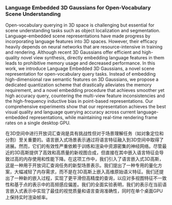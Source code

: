 ### Language Embedded 3D Gaussians for Open-Vocabulary Scene Understanding

Open-vocabulary querying in 3D space is challenging but essential for scene understanding tasks such as object localization and segmentation. Language-embedded scene representations have made progress by incorporating language features into 3D spaces. However, their efficacy heavily depends on neural networks that are resource-intensive in training and rendering. Although recent 3D Gaussians offer efficient and high-quality novel view synthesis, directly embedding language features in them leads to prohibitive memory usage and decreased performance. In this work, we introduce Language Embedded 3D Gaussians, a novel scene representation for open-vocabulary query tasks. Instead of embedding high-dimensional raw semantic features on 3D Gaussians, we propose a dedicated quantization scheme that drastically alleviates the memory requirement, and a novel embedding procedure that achieves smoother yet high accuracy query, countering the multi-view feature inconsistencies and the high-frequency inductive bias in point-based representations. Our comprehensive experiments show that our representation achieves the best visual quality and language querying accuracy across current language-embedded representations, while maintaining real-time rendering frame rates on a single desktop GPU.

在3D空间中进行开放词汇查询是具有挑战性但对于场景理解任务（如对象定位和分割）至关重要的。语言嵌入式场景表示通过将语言特征融入到3D空间中取得了进展。然而，它们的有效性严重依赖于训练和渲染中资源密集的神经网络。尽管最近的3D高斯提供了高效和高质量的新视图合成，但直接在其中嵌入语言特征会导致过高的内存使用和性能下降。在这项工作中，我们引入了语言嵌入式3D高斯，这是一种用于开放词汇查询任务的新型场景表示。我们提出了一种专用的量化方案，大幅减轻了内存需求，而不是在3D高斯上嵌入高维原始语义特征。我们还提出了一种新的嵌入过程，实现了更平滑但高精度的查询，以应对多视图特征不一致性和基于点的表示中的高频感应偏差。我们的全面实验表明，我们的表示在当前语言嵌入式表示中实现了最佳的视觉质量和语言查询准确性，同时在单个桌面GPU上保持实时渲染帧率。
